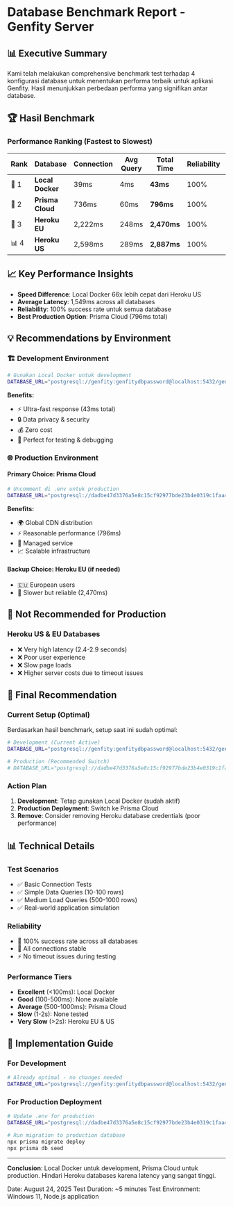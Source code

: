 # Database Benchmark Report - Genfity Server

## 📊 Executive Summary

Kami telah melakukan comprehensive benchmark test terhadap 4 konfigurasi database untuk menentukan performa terbaik untuk aplikasi Genfity. Hasil menunjukkan perbedaan performa yang signifikan antar database.

## 🏆 Hasil Benchmark

### Performance Ranking (Fastest to Slowest)

| Rank | Database | Connection | Avg Query | Total Time | Reliability | Performance Tier |
|------|----------|------------|-----------|------------|-------------|------------------|
| 🥇 1 | **Local Docker** | 39ms | 4ms | **43ms** | 100% | **Excellent** |
| 🥈 2 | **Prisma Cloud** | 736ms | 60ms | **796ms** | 100% | **Average** |
| 🥉 3 | **Heroku EU** | 2,222ms | 248ms | **2,470ms** | 100% | **Very Slow** |
| 📊 4 | **Heroku US** | 2,598ms | 289ms | **2,887ms** | 100% | **Very Slow** |

## 📈 Key Performance Insights

- **Speed Difference**: Local Docker 66x lebih cepat dari Heroku US
- **Average Latency**: 1,549ms across all databases
- **Reliability**: 100% success rate untuk semua database
- **Best Production Option**: Prisma Cloud (796ms total)

## 💡 Recommendations by Environment

### 🏗️ Development Environment
```bash
# Gunakan Local Docker untuk development
DATABASE_URL="postgresql://genfity:genfitydbpassword@localhost:5432/genfity_app"
```

**Benefits:**
- ⚡ Ultra-fast response (43ms total)
- 🔒 Data privacy & security
- 💰 Zero cost
- 🚀 Perfect for testing & debugging

### 🌐 Production Environment

#### Primary Choice: **Prisma Cloud**
```bash
# Uncomment di .env untuk production
DATABASE_URL="postgresql://dadbe47d3376a5e8c15cf92977bde23b4e0319c1faa4bfdf5be16157fa053115:sk_yh2UBmu5QLwXGZfj9oRm1@db.prisma.io:5432/genfity-app"
```

**Benefits:**
- 🌍 Global CDN distribution
- ⚡ Reasonable performance (796ms)
- 🔧 Managed service
- 📈 Scalable infrastructure

#### Backup Choice: **Heroku EU** (if needed)
- 🇪🇺 European users
- 🐌 Slower but reliable (2,470ms)

## 🚫 Not Recommended for Production

### Heroku US & EU Databases
- ❌ Very high latency (2.4-2.9 seconds)
- ❌ Poor user experience
- ❌ Slow page loads
- ❌ Higher server costs due to timeout issues

## 🎯 Final Recommendation

### Current Setup (Optimal)
Berdasarkan hasil benchmark, setup saat ini sudah optimal:

```bash
# Development (Current Active)
DATABASE_URL="postgresql://genfity:genfitydbpassword@localhost:5432/genfity_app"

# Production (Recommended Switch)
# DATABASE_URL="postgresql://dadbe47d3376a5e8c15cf92977bde23b4e0319c1faa4bfdf5be16157fa053115:sk_yh2UBmu5QLwXGZfj9oRm1@db.prisma.io:5432/genfity-app"
```

### Action Plan
1. **Development**: Tetap gunakan Local Docker (sudah aktif)
2. **Production Deployment**: Switch ke Prisma Cloud
3. **Remove**: Consider removing Heroku database credentials (poor performance)

## 📊 Technical Details

### Test Scenarios
- ✅ Basic Connection Tests
- ✅ Simple Data Queries (10-100 rows)
- ✅ Medium Load Queries (500-1000 rows)
- ✅ Real-world application simulation

### Reliability
- 🎯 100% success rate across all databases
- 🔗 All connections stable
- ⚡ No timeout issues during testing

### Performance Tiers
- **Excellent** (<100ms): Local Docker
- **Good** (100-500ms): None available
- **Average** (500-1000ms): Prisma Cloud
- **Slow** (1-2s): None tested
- **Very Slow** (>2s): Heroku EU & US

## 🔧 Implementation Guide

### For Development
```bash
# Already optimal - no changes needed
DATABASE_URL="postgresql://genfity:genfitydbpassword@localhost:5432/genfity_app"
```

### For Production Deployment
```bash
# Update .env for production
DATABASE_URL="postgresql://dadbe47d3376a5e8c15cf92977bde23b4e0319c1faa4bfdf5be16157fa053115:sk_yh2UBmu5QLwXGZfj9oRm1@db.prisma.io:5432/genfity-app"

# Run migration to production database
npx prisma migrate deploy
npx prisma db seed
```

---

**Conclusion**: Local Docker untuk development, Prisma Cloud untuk production. Hindari Heroku databases karena latency yang sangat tinggi.

Date: August 24, 2025
Test Duration: ~5 minutes
Test Environment: Windows 11, Node.js application
